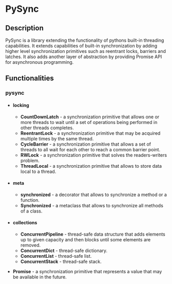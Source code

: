 # PySync

## Description

PySync is a library extending the functionality of pythons built-in threading capabilities.
It extends capabilities of built-in synchronization by adding higher level synchronization primitives such as reentrant locks, barriers and latches.
It also adds another layer of abstraction by providing Promise API for asynchronous programming.

## Functionalities
### pysync
* #### locking
  * **CountDownLatch** - a synchronization primitive that allows one or more threads to wait until a set of operations being performed in other threads completes.
  * **ReentrantLock** - a synchronization primitive that may be acquired multiple times by the same thread.
  * **CycleBarrier** - a synchronization primitive that allows a set of threads to all wait for each other to reach a common barrier point.
  * **RWLock** - a synchronization primitive that solves the readers-writers problem.
  * **ThreadLocal** - a synchronization primitive that allows to store data local to a thread.
* #### meta
  * **synchronized** - a decorator that allows to synchronize a method or a function.
  * **Synchronized** - a metaclass that allows to synchronize all methods of a class.

* #### collections
    * **ConcurrentPipeline** - thread-safe data structure that adds elements up to given capacity and then blocks until some elements are removed.
    * **ConcurrentDict** - thread-safe dictionary.
    * **ConcurrentList** - thread-safe list.
    * **ConcurrentStack** - thread-safe stack.

* **Promise** - a synchronization primitive that represents a value that may be available in the future.

